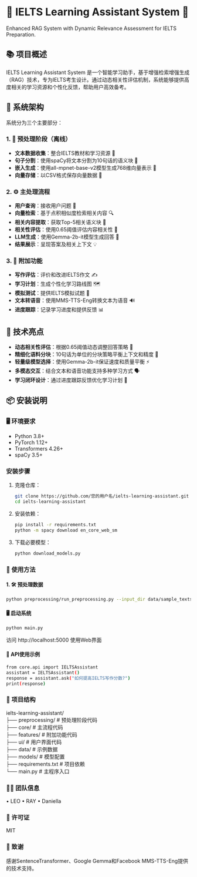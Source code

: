 # 🌟 IELTS Learning Assistant System 🌟
Enhanced RAG System with Dynamic Relevance Assessment for IELTS Preparation.

## 📚 项目概述
IELTS Learning Assistant System 是一个智能学习助手，基于增强检索增强生成（RAG）技术，专为IELTS考生设计。通过动态相关性评估机制，系统能够提供高度相关的学习资源和个性化反馈，帮助用户高效备考。

## 🧩 系统架构
系统分为三个主要部分：

### 1. 📝 预处理阶段（离线）
- **文本数据收集**：整合IELTS教材和学习资源 📖
- **句子分割**：使用spaCy将文本分割为10句话的语义块 🧠
- **嵌入生成**：使用all-mpnet-base-v2模型生成768维向量表示 🔢
- **向量存储**：以CSV格式保存向量数据 💾

### 2. ⚙️ 主处理流程
- **用户查询**：接收用户问题 📩
- **向量检索**：基于点积相似度检索相关内容 🔍
- **相关内容提取**：获取Top-5相关语义块 🥇
- **相关性评估**：使用0.65阈值评估内容相关性 🔑
- **LLM生成**：使用Gemma-2b-it模型生成回答 🤖
- **结果展示**：呈现答案及相关上下文 💡

### 3. 🎯 附加功能
- **写作评估**：评价和改进IELTS作文 ✍️
- **学习计划**：生成个性化学习路线图 🗺️
- **模拟测试**：提供IELTS模拟试题 📝
- **文本转语音**：使用MMS-TTS-Eng转换文本为语音 🔊
- **进度跟踪**：记录学习进度和提供反馈 📊

## 🚀 技术亮点
- **动态相关性评估**：根据0.65阈值动态调整回答策略 🎯
- **精细化语料分块**：10句话为单位的分块策略平衡上下文和精度 🔄
- **轻量级模型选择**：使用Gemma-2b-it保证速度和质量平衡 ⚡
- **多模态交互**：结合文本和语音功能支持多种学习方式 🗣️
- **学习闭环设计**：通过进度跟踪反馈优化学习计划 🔁

## 📦 安装说明

### 🖥️ 环境要求
- Python 3.8+
- PyTorch 1.12+
- Transformers 4.26+
- spaCy 3.5+

### 安装步骤
1. 克隆仓库：
    ```bash
    git clone https://github.com/您的用户名/ielts-learning-assistant.git
    cd ielts-learning-assistant
    ```
2. 安装依赖：
    ```bash
    pip install -r requirements.txt
    python -m spacy download en_core_web_sm
    ```
3. 下载必要模型：
    ```bash
    python download_models.py
    ```

### 🚀 使用方法

#### 1. 🛠️ 预处理数据
```bash
python preprocessing/run_preprocessing.py --input_dir data/sample_texts --output_dir data/embeddings
```

#### 🖥️ 启动系统
```bash
python main.py
```
访问 http://localhost:5000 使用Web界面

#### 🔧 API使用示例
```bash
from core.api import IELTSAssistant  
assistant = IELTSAssistant()  
response = assistant.ask("如何提高IELTS写作分数?")  
print(response)  
```

### 📂 项目结构
ielts-learning-assistant/  
├── preprocessing/       # 预处理阶段代码  
├── core/                # 主流程代码  
├── features/            # 附加功能代码  
├── ui/                  # 用户界面代码  
├── data/                # 示例数据  
├── models/              # 模型配置  
├── requirements.txt     # 项目依赖  
└── main.py              # 主程序入口  

### 👨‍💻 团队信息
•	LEO
•	RAY
•	Daniella

### 📝 许可证
MIT

### 🙏 致谢
感谢SentenceTransformer、Google Gemma和Facebook MMS-TTS-Eng提供的技术支持。
